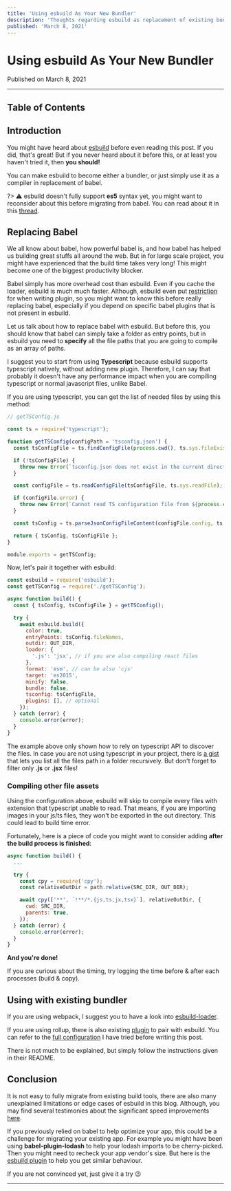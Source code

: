```yaml
---
title: 'Using esbuild As Your New Bundler'
description: 'Thoughts regarding esbuild as replacement of existing bundlers & babel for developing packages.'
published: 'March 8, 2021'
---
```


# Using esbuild As Your New Bundler

Published on March 8, 2021

---

## Table of Contents

## Introduction

You might have heard about [esbuild](https://esbuild.github.io/) before even reading this post. If you did, that's great! But if you never heard about it before this, or at least you haven't tried it, then **you should!**

You can make esbuild to become either a bundler, or just simply use it as a compiler in replacement of babel.

?> ⚠️
esbuild doesn't fully support **es5** syntax yet, you might want to reconsider about this before migrating from babel. You can read about it in this [thread](https://github.com/evanw/esbuild/issues/297).

## Replacing Babel

We all know about babel, how powerful babel is, and how babel has helped us building great stuffs all around the web. But in for large scale project, you might have experienced that the build time takes very long! This might become one of the biggest productivity blocker.

Babel simply has more overhead cost than esbuild. Even if you cache the loader, esbuild is much much faster. Although, esbuild even put [restriction](https://esbuild.github.io/plugins/#plugin-api-limitations) for when writing plugin, so you might want to know this before really replacing babel, especially if you depend on specific babel plugins that is not present in esbuild.

Let us talk about how to replace babel with esbuild. But before this, you should know that babel can simply take a folder as entry points, but in esbuild you need to **specify** all the file paths that you are going to compile as an array of paths.

I suggest you to start from using **Typescript** because esbuild supports typescript natively, without adding new plugin. Therefore, I can say that probably it doesn't have any performance impact when you are compiling typescript or normal javascript files, unlike Babel.

If you are using typescript, you can get the list of needed files by using this method:

```js
// getTSConfig.js

const ts = require('typescript');

function getTSConfig(configPath = 'tsconfig.json') {
  const tsConfigFile = ts.findConfigFile(process.cwd(), ts.sys.fileExists, configPath);

  if (!tsConfigFile) {
    throw new Error(`tsconfig.json does not exist in the current directory: ${process.cwd()}`);
  }

  const configFile = ts.readConfigFile(tsConfigFile, ts.sys.readFile);

  if (configFile.error) {
    throw new Error(`Cannot read TS configuration file from ${process.cwd()}: ${configFile.error}`);
  }

  const tsConfig = ts.parseJsonConfigFileContent(configFile.config, ts.sys, process.cwd());

  return { tsConfig, tsConfigFile };
}

module.exports = getTSConfig;
```

Now, let's pair it together with esbuild:

```js
const esbuild = require('esbuild');
const getTSConfig = require('./getTSConfig');

async function build() {
  const { tsConfig, tsConfigFile } = getTSConfig();

  try {
    await esbuild.build({
      color: true,
      entryPoints: tsConfig.fileNames,
      outdir: OUT_DIR,
      loader: {
        '.js': 'jsx', // if you are also compiling react files
      },
      format: 'esm', // can be also 'cjs'
      target: 'es2015',
      minify: false,
      bundle: false,
      tsconfig: tsConfigFile,
      plugins: [], // optional
    });
  } catch (error) {
    console.error(error);
  }
}
```

The example above only shown how to rely on typescript API to discover the files. In case you are not using typescript in your project, there is [a gist](https://gist.github.com/lovasoa/8691344#gistcomment-2927279) that lets you list all the files path in a folder recursively. But don't forget to filter only **.js** or **.jsx** files!

### Compiling other file assets

Using the configuration above, esbuild will skip to compile every files with extension that typescript unable to read. That means, if you are importing images in your js/ts files, they won't be exported in the out directory. This could lead to build time error.

Fortunately, here is a piece of code you might want to consider adding **after the build process is finished**:

```js
async function build() {
  ...

  try {
    const cpy = require('cpy');
    const relativeOutDir = path.relative(SRC_DIR, OUT_DIR);

    await cpy(['**', `!**/*.{js,ts,jx,tsx}`], relativeOutDir, {
      cwd: SRC_DIR,
      parents: true,
    });
  } catch (error) {
    console.error(error);
  }
}
```

**And you're done!**

If you are curious about the timing, try logging the time before & after each processes (build & copy).

## Using with existing bundler

If you are using webpack, I suggest you to have a look into [esbuild-loader](https://github.com/privatenumber/esbuild-loader).

If you are using rollup, there is also existing [plugin](https://github.com/egoist/rollup-plugin-esbuild) to pair with esbuild. You can refer to the [full configuration](https://github.com/josteph/elastic-node-example/blob/main/rollup.config.js) I have tried before writing this post.

There is not much to be explained, but simply follow the instructions given in their README.

## Conclusion

It is not easy to fully migrate from existing build tools, there are also many unexplained limitations or edge cases of esbuild in this blog. Although, you may find several testimonies about the significant speed improvements [here](https://github.com/privatenumber/esbuild-loader/issues/13).

If you previously relied on babel to help optimize your app, this could be a challenge for migrating your existing app. For example you might have been using **babel-plugin-lodash** to help your lodash imports to be cherry-picked. Then you might need to recheck your app vendor's size. But here is the [esbuild plugin](https://github.com/josteph/esbuild-plugin-lodash) to help you get similar behaviour.

If you are not convinced yet, just give it a try 😉

---

